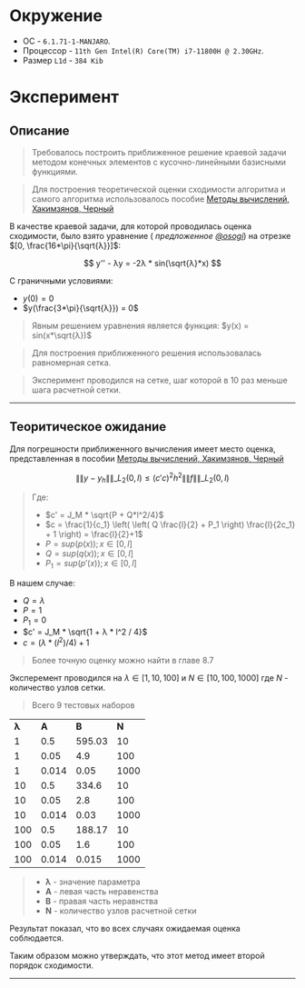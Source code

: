 # Окружение

* ОС - `6.1.71-1-MANJARO`.
* Процессор - `11th Gen Intel(R) Core(TM) i7-11800H @ 2.30GHz`.
* Размер `L1d` - `384 Kib`

# Эксперимент

## Описание

> Требовалось построить приближенное решение краевой задачи методом конечных элементов с кусочно-линейными базисными
> функциями.

> Для построения теоретической оценки сходимости алгоритма и самого алгоритма использовалось
> пособие [Методы вычислений, Хакимзянов, Черный](http://www.ict.nsc.ru/matmod/files/textbooks/KhakimzyanovCherny-2.pdf)

В качестве краевой задачи, для которой проводилась оценка сходимости, было взято уравнение (
_предложенное [@osogi](https://github.com/osogi)_) на отрезке $[0, \frac{16*\pi}{\sqrt{λ}}]$:

$$
y'' - λy = -2λ * sin(\sqrt{λ}*x)
$$

С граничными условиями:

* $y(0) = 0$
* $y(\frac{3*\pi}{\sqrt{λ}}) = 0$

> Явным решением уравнения является функция: $y(x) = sin(x*\sqrt{λ})$

> Для построения приближенного решения использовалась равномерная сетка.

> Эксперимент проводился на сетке, шаг которой в 10 раз меньше шага расчетной сетки.
---

## Теоритическое ожидание

Для погрешности приближенного вычисления имеет место оценка, представленная в
пособии [Методы вычислений, Хакимзянов, Черный](http://www.ict.nsc.ru/matmod/files/textbooks/KhakimzyanovCherny-2.pdf)

$$ \|\|y - y_h\|\|\_{L_2(0,l)} \leq (c'c)^2 h^2 \|\|f\|\|\_{L_2(0,l)} $$

> Где:
> * $c' = J_M * \sqrt{P + Q*l^2/4}$
> * $c = \frac{1}{c_1} \left( \left( Q \frac{l}{2} + P_1 \right) \frac{l}{2c_1} + 1 \right) = \frac{l}{2}+1$
> * $P = sup(p(x)) ; x \in [0, l]$
> * $Q = sup(q(x)) ; x \in [0, l]$
>  * $P_1 = sup(p'(x)) ; x \in [0, l]$

В нашем случае:

* $Q = λ$
* $P = 1$
* $P_1 = 0$
* $c' = J_M * \sqrt{1 + λ * l^2 / 4}$
* $c = (λ * (l^2) / 4) + 1$

> Более точную оценку можно найти в главе 8.7

Эксперемент проводился на $λ \in [1, 10, 100]$ и $N \in [10, 100, 1000]$ где $N$ - количество узлов сетки.

> Всего 9 тестовых наборов

<table>
	<tbody>
		<tr>
			<td><b>λ</b></td>
			<td><b>A</b></td>
			<td><b>B</b></td>
			<td><b>N</b></td>
		</tr>
        <tr>
			<td>1</td>
			<td>0.5</td>
			<td>595.03</td>
			<td>10</td>
		</tr>
		<tr>
			<td>1</td>
			<td>0.05</td>
			<td>4.9</td>
			<td>100</td>
		</tr>
		<tr>
			<td>1</td>
			<td>0.014</td>
			<td>0.05</td>
			<td>1000</td>
		</tr>
		<tr>
			<td>10</td>
			<td>0.5</td>
			<td>334.6</td>
			<td>10</td>
		</tr>
		<tr>
			<td>10</td>
			<td>0.05</td>
			<td>2.8</td>
			<td>100</td>
		</tr>
		<tr>
			<td>10</td>
			<td>0.014</td>
			<td>0.03</td>
			<td>1000</td>
		</tr>
		<tr>
			<td>100</td>
			<td>0.5</td>
			<td>188.17</td>
			<td>10</td>
		</tr>
		<tr>
			<td>100</td>
			<td>0.05</td>
			<td>1.6</td>
			<td>100</td>
		</tr>
		<tr>
			<td>100</td>
			<td>0.014</td>
			<td>0.015</td>
			<td>1000</td>
		</tr>
	</tbody>
</table>

> * **λ** - значение параметра
> * **A** - левая часть неравенства
> * **B** - правая часть неравнства
> * **N** - количество узлов расчетной сетки

Результат показал, что во всех случаях ожидаемая оценка соблюдается.

Таким образом можно утверждать, что этот метод имеет второй порядок сходимости.


---
